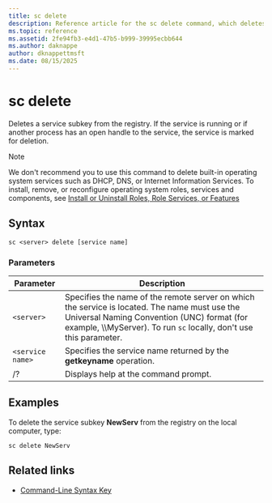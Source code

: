 ```yaml
---
title: sc delete
description: Reference article for the sc delete command, which deletes a service subkey from the registry.
ms.topic: reference
ms.assetid: 2fe94fb3-e4d1-47b5-b999-39995ecbb644
ms.author: daknappe
author: dknappettmsft
ms.date: 08/15/2025
---
```


# sc delete

Deletes a service subkey from the registry. If the service is running or if another process has an open handle to the service, the service is marked for deletion.

> [!NOTE]
> We don't recommend you to use this command to delete built-in operating system services such as DHCP, DNS, or Internet Information Services. To install, remove, or reconfigure operating system roles, services and components, see [Install or Uninstall Roles, Role Services, or Features](/windows-server/administration/server-manager/install-or-uninstall-roles-role-services-or-features)

## Syntax

```
sc <server> delete [service name]
```

### Parameters

| Parameter | Description |
|--|--|
| `<server>` | Specifies the name of the remote server on which the service is located. The name must use the Universal Naming Convention (UNC) format (for example, \\\MyServer). To run `sc` locally, don't use this parameter. |
| `<service name>` | Specifies the service name returned by the **getkeyname** operation. |
| /? | Displays help at the command prompt. |

## Examples

To delete the service subkey **NewServ** from the registry on the local computer, type:

```
sc delete NewServ
```

## Related links

- [Command-Line Syntax Key](command-line-syntax-key.md)
